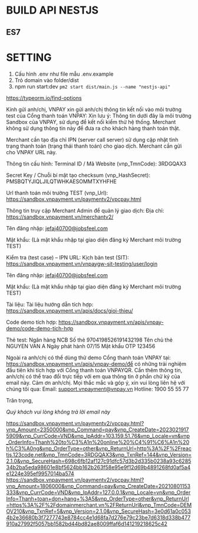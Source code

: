 # BUILD API NESTJS



## ES7


# SETTING
1. Cấu hình .env như file mẫu .env.example
2. Trỏ domain vào folder/dist
3. npm run start:dev
   `pm2 start dist/main.js --name "nestjs-api"`

   


https://typeorm.io/find-options



Kính gửi anh/chị,
VNPAY xin gửi anh/chị thông tin kết nối vào môi trường test của Cổng thanh toán VNPAY:
Xin lưu ý:
Thông tin dưới đây là môi trường Sandbox của VNPAY, sử dụng để kết nối kiểm thử hệ thống. Merchant không sử dụng thông tin này để đưa ra cho khách hàng thanh toán thật.

Merchant cần tạo địa chỉ IPN (server call server) sử dụng cập nhật tình trạng thanh toán (trạng thái thanh toán) cho giao dịch. Merchant cần gửi cho VNPAY URL này.

Thông tin cấu hình:
Terminal ID / Mã Website (vnp_TmnCode): 3RDGQAX3

Secret Key / Chuỗi bí mật tạo checksum (vnp_HashSecret): PMSBQTYJIQLJILQTWHKAESOMMTXYHFHE

Url thanh toán môi trường TEST (vnp_Url): https://sandbox.vnpayment.vn/paymentv2/vpcpay.html

Thông tin truy cập Merchant Admin để quản lý giao dịch:
Địa chỉ: https://sandbox.vnpayment.vn/merchantv2/

Tên đăng nhập: jefaj40700@jobsfeel.com

Mật khẩu: (Là mật khẩu nhập tại giao diện đăng ký Merchant môi trường TEST)

Kiểm tra (test case) – IPN URL:
Kịch bản test (SIT): https://sandbox.vnpayment.vn/vnpaygw-sit-testing/user/login

Tên đăng nhập: jefaj40700@jobsfeel.com

Mật khẩu: (Là mật khẩu nhập tại giao diện đăng ký Merchant môi trường TEST)

Tài liệu:
Tài liệu hướng dẫn tích hợp: https://sandbox.vnpayment.vn/apis/docs/gioi-thieu/

Code demo tích hợp: https://sandbox.vnpayment.vn/apis/vnpay-demo/code-demo-tích-hợp

Thẻ test:
Ngân hàng	NCB
Số thẻ	9704198526191432198
Tên chủ thẻ	NGUYEN VAN A
Ngày phát hành	07/15
Mật khẩu OTP	123456

Ngoài ra anh/chị có thể dùng thử demo Cổng thanh toán VNPAY tại: https://sandbox.vnpayment.vn/apis/vnpay-demo/để có những trải nghiệm đầu tiên khi tích hợp với Cổng thanh toán VNPAYQR.
Cần thêm thông tin, anh/chị có thể trao đổi trực tiếp với em qua thông tin ở phần chữ ký của email này.
Cảm ơn anh/chị.
Mọi thắc mắc và góp ý, xin vui lòng liên hệ với chúng tôi qua:
Email: support.vnpayment@vnpay.vn
Hotline: 1900 55 55 77

Trân trọng,

*Quý khách vui lòng không trả lời email này*



https://sandbox.vnpayment.vn/paymentv2/vpcpay.html?vnp_Amount=2350000&vnp_Command=pay&vnp_CreateDate=20230219175909&vnp_CurrCode=VND&vnp_IpAddr=103.159.51.76&vnp_Locale=vn&vnp_OrderInfo=Thanh%20to%C3%A1n%20online%20%C4%91%C6%A1n%20h%C3%A0ng&vnp_OrderType=other&vnp_ReturnUrl=http%3A%2F%2Freactjs.123code.net&vnp_TmnCode=3RDGQAX3&vnp_TxnRef=144&vnp_Version=2.1.0&vnp_SecureHash=698c6fb12af127c91dfc57d3b2d335b0238a93c628534b2ba5eda98601e8bf5624bb162b263f58e95e9f12d69b4891268fd0af5a4e1224e395ef9957014ba574
https://sandbox.vnpayment.vn/paymentv2/vpcpay.html?vnp_Amount=1806000&vnp_Command=pay&vnp_CreateDate=20210801153333&vnp_CurrCode=VND&vnp_IpAddr=127.0.0.1&vnp_Locale=vn&vnp_OrderInfo=Thanh+toan+don+hang+%3A5&vnp_OrderType=other&vnp_ReturnUrl=https%3A%2F%2Fdomainmerchant.vn%2FReturnUrl&vnp_TmnCode=DEMOV210&vnp_TxnRef=5&vnp_Version=2.1.0&vnp_SecureHash=3e0d61a0c0534b2e36680b3f7277743e8784cc4e1d68fa7d276e79c23be7d6318d338b477910a27992f5057bb1582bd44bd82ae8009ffaf6d141219218625c42

